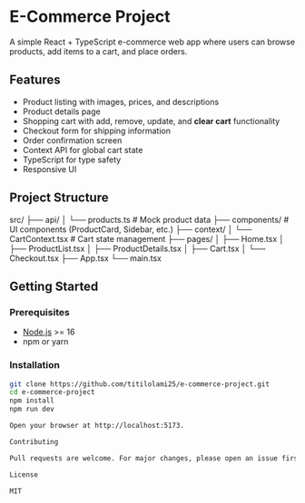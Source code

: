 # E-Commerce Project

A simple React + TypeScript e-commerce web app where users can browse products, add items to a cart, and place orders.

## Features
- Product listing with images, prices, and descriptions
- Product details page
- Shopping cart with add, remove, update, and **clear cart** functionality
- Checkout form for shipping information
- Order confirmation screen
- Context API for global cart state
- TypeScript for type safety
- Responsive UI

## Project Structure
src/
├── api/
│ └── products.ts # Mock product data
├── components/ # UI components (ProductCard, Sidebar, etc.)
├── context/
│ └── CartContext.tsx # Cart state management
├── pages/
│ ├── Home.tsx
│ ├── ProductList.tsx
│ ├── ProductDetails.tsx
│ ├── Cart.tsx
│ └── Checkout.tsx
├── App.tsx
└── main.tsx
## Getting Started

### Prerequisites
- [Node.js](https://nodejs.org/) >= 16
- npm or yarn

### Installation
```bash
git clone https://github.com/titilolami25/e-commerce-project.git
cd e-commerce-project
npm install
npm run dev

Open your browser at http://localhost:5173.

Contributing

Pull requests are welcome. For major changes, please open an issue first to discuss what you’d like to change.

License

MIT



